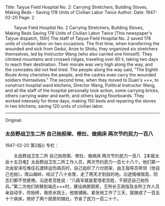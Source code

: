 Title: Taiyue Field Hospital No. 2: Carrying Stretchers, Building Stoves, Making Beds - Saving 178 Units of Civilian Labor Twice
Author:
Date: 1947-02-20
Page: 2

　　Taiyue Field Hospital No. 2
    Carrying Stretchers, Building Stoves, Making Beds
    Saving 178 Units of Civilian Labor Twice
    [This newspaper's Taiyue dispatch, 15th] The staff of Taiyue Field Hospital No. 2 saved 178 units of civilian labor on two occasions. The first time, when transferring the wounded and sick from Gedui, Anze to Shidu, they organized six stretchers themselves, led by Instructor Wang (who also carried one himself). They climbed mountains and crossed ridges, traveling over 80 li, taking two days to reach their destination. Their morale was very high along the way, and the comrades did not feel tired. The people along the way said, "The Eighth Route Army cherishes the people, and the cadres even carry the wounded soldiers themselves." The second time, when they moved to Duan's ×××, to construct hospital ward kitchens, Director Wang, Political Instructor Wang, and all the staff of the hospital personally took action, some carrying bricks, others carrying water and earth, and others laying floorboards. They worked intensely for three days, making 150 beds and repairing the stoves in two kitchens, saving 120 units of civilian labor.



<hr /> 

Original: 


### 太岳野战卫生二所  自己抬担架、修灶、做病床  两次节约民力一百八

1947-02-20
第2版()
专栏：

　　太岳野战卫生二所
    自己抬担架、修灶、做病床
    两次节约民力一百八
    【本报太岳十五日电】太岳野战卫生二所工作人员，两次节约民力一百七十八个。他们第一次由安泽圪堆往石渡转运伤病员时，自己组织了六付担架，由王指导员带领（他自己也抬）。爬山越岭，经过了八十余里，走了两天才到目的地。沿途情绪很高，同志们都不觉疲倦。沿途老百姓说：“八路军就是爱惜老百姓，干部还自己抬伤兵。”第二次他们转移到端氏×××时，建设病房厨房，王所长王政指及全所工作人员亲自动手，你抬砖，我担水挑土，他放铺板。紧张地工作了三天，就做成了一百五十个病床，修好了两个厨房的锅灶，节省了民力一百二十个。
